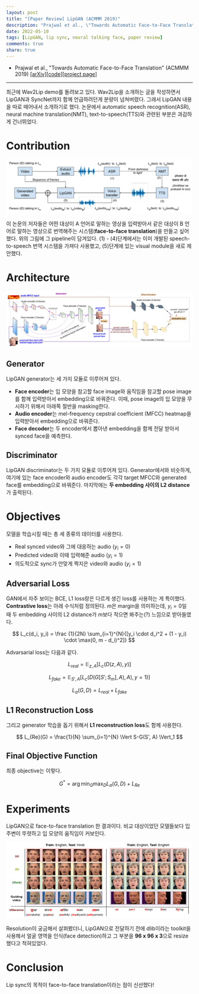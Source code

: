 ```yaml
---
layout: post
title: "[Paper Review] LipGAN (ACMMM 2019)" 
description: "Prajwal et al., \"Towards Automatic Face-to-Face Translation\" (ACMMM 2019) 논문 리뷰"
date: 2022-05-10
tags: [LipGAN, lip sync, neural talking face, paper review]
comments: true
share: true
---
```


- Prajwal et al., "Towards Automatic Face-to-Face Translation" (ACMMM 2019) [[arXiv]](https://arxiv.org/abs/2003.00418)[[code]](https://github.com/Rudrabha/LipGAN)[[project page]](http://cvit.iiit.ac.in/research/projects/cvit-projects/facetoface-translation)

--- 

최근에 Wav2Lip demo를 돌려보고 있다. Wav2Lip을 소개하는 글을 작성하면서 LipGAN과 SyncNet까지 함께 언급하려던게 분량이 넘쳐버렸다. 그래서 LipGAN 내용을 따로 떼어내서 소개하기로 했다. 논문에서 automatic speech recognition(ASR), neural machine translation(NMT), text-to-speech(TTS)와 관련된 부분은 과감하게 건너뛰었다.

# Contribution
![pipeline](/assets/posts/lip-sync-synthesis/2022-05-10-review-lipgan/pipeline.png)

이 논문의 저자들은 어떤 대상이 A 언어로 말하는 영상을 입력받아서 같은 대상이 B 언어로 말하는 영상으로 번역해주는 시스템(**face-to-face translation**)을 만들고 싶어했다. 위의 그림에 그 pipeline이 담겨있다. (1) - (4)단계에서는 이미 개발된 speech-to-speech 번역 시스템을 가져다 사용했고, (5)단계에 있는 visual module을 새로 제안했다.

# Architecture
![architecture](/assets/posts/lip-sync-synthesis/2022-05-10-review-lipgan/architecture.png)

## Generator
LipGAN generator는 세 가지 모듈로 이루어져 있다. 
- **Face encoder**는 입 모양을 참고할 face image와 움직임을 참고할 pose image를 함께 입력받아서 embedding으로 바꿔준다. 이때, pose image의 입 모양을 무시하기 위해서 아래쪽 절반을 masking한다. 
- **Audio encoder**는 mel-frequency cepstral coefficient (MFCC) heatmap을 입력받아서 embedding으로 바꿔준다.
- **Face decoder**는 두 encoder에서 뽑아낸 embedding을 함께 전달 받아서 synced face을 예측한다.  

## Discriminator
LipGAN discriminator는 두 가지 모듈로 이루어져 있다. Generator에서와 비슷하게, 여기에 있는 face encoder와 audio encoder도 각각 target MFCC와 generated face를 embedding으로 바꿔준다. 마지막에는 **두 embedding 사이의 L2 distance**가 출력된다.

# Objectives
모델을 학습시킬 때는 총 세 종류의 데이터를 사용한다. 
- Real synced video와 그에 대응하는 audio $(y_i=0)$
- Predicted video와 이때 입력해준 audio $(y_i=1)$
- 의도적으로 sync가 안맞게 짝지은 video와 audio $(y_i=1)$

## Adversarial Loss
GAN에서 자주 보이는 BCE, L1 loss랑은 다르게 생긴 loss를 사용하는 게 특이했다. **Contrastive loss**는 아래 수식처럼 정의된다. $m$은 margin을 의미하는데, $y_i=0$일 때 두 embedding 사이의 L2 distance가 $m$보다 작으면 봐주는(?) 느낌으로 받아들였다.

$$ L_c(d_i, y_i) = \frac {1}{2N} \sum_{i=1}^{N}{[y_i \cdot d_i^2 + (1 - y_i) \cdot \max(0, m - d_i)^2]} $$

Advarsarial loss는 다음과 같다.  

$$ L_{real} = \mathbb{E}_{z, A} [L_c(D(z, A), y)] $$

$$ L_{fake} = \mathbb{E}_{S', A} [L_c(D(G[S'; S_m], A), A), y = 1)] $$

$$ L_a(G, D) = L_{real} + L_{fake} $$

## L1 Reconstruction Loss
그리고 generator 학습을 돕기 위해서 **L1 reconstruction loss**도 함께 사용한다. 

$$ L_{Re}(G) = \frac{1}{N} \sum_{i=1}^{N} \Vert S-G(S', A) \Vert_1 $$

## Final Objective Function
최종 objective는 이렇다.

$$ G^{*} = \arg \min_G \max_D L_a(G, D) + L_{Re} $$

# Experiments
LipGAN으로 face-to-face translation 한 결과이다. 비교 대상이었던 모델들보다 입 주변이 뚜렷하고 입 모양의 움직임이 커보인다. 

![result](/assets/posts/lip-sync-synthesis/2022-05-10-review-lipgan/result.png)

Resolution이 궁금해서 살펴봤더니, LipGAN으로 전달하기 전에 dlib이라는 toolkit을 사용해서 얼굴 영역을 인식(face detection)하고 그 부분을 **96 x 96 x 3**으로 resize했다고 적혀있었다.

# Conclusion
Lip sync의 목적이 face-to-face translation이라는 점이 신선했다!